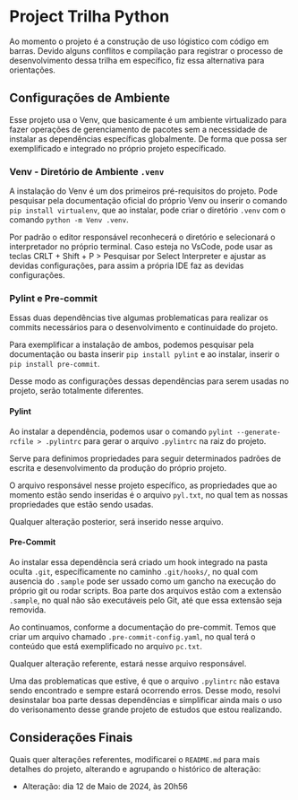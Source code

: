 # Project Trilha Python

Ao momento o projeto é a construção de uso lógistico com código em barras. Devido alguns conflitos e compilação para registrar o processo de desenvolvimento dessa trilha em específico, fiz essa alternativa para orientações.

## Configurações de Ambiente

Esse projeto usa o Venv, que basicamente é um ambiente virtualizado para fazer operações de gerenciamento de pacotes sem a necessidade de instalar as dependências específicas globalmente. De forma que possa ser exemplificado e integrado no próprio projeto específicado.

### Venv - Diretório de Ambiente `.venv`

A instalação do Venv é um dos primeiros pré-requisitos do projeto. Pode pesquisar pela documentação oficial do próprio Venv ou inserir o comando `pip install virtualenv`, que ao instalar, pode criar o diretório `.venv` com o comando `python -m Venv .venv`.

Por padrão o editor responsável reconhecerá o diretório e selecionará o interpretador no próprio terminal. Caso esteja no VsCode, pode usar as teclas CRLT + Shift + P > Pesquisar por Select Interpreter e ajustar as devidas configurações, para assim a própria IDE faz as devidas configurações.

### Pylint e Pre-commit

Essas duas dependências tive algumas problematicas para realizar os commits necessários para o desenvolvimento e continuidade do projeto.

Para exemplificar a instalação de ambos, podemos pesquisar pela documentação ou basta inserir `pip install pylint` e ao instalar, inserir o `pip install pre-commit`.

Desse modo as configurações dessas dependências para serem usadas no projeto, serão totalmente diferentes.

#### Pylint

Ao instalar a dependência, podemos usar o comando `pylint --generate-rcfile > .pylintrc` para gerar o arquivo `.pylintrc` na raiz do projeto.

Serve para definimos propriedades para seguir determinados padrões de escrita e desenvolvimento da produção do próprio projeto.

O arquivo responsável nesse projeto específico, as propriedades que ao momento estão sendo inseridas é o arquivo `pyl.txt`, no qual tem as nossas propriedades que estão sendo usadas.

Qualquer alteração posterior, será inserido nesse arquivo.

#### Pre-Commit

Ao instalar essa dependência será criado um hook integrado na pasta oculta `.git`, específicamente no caminho `.git/hooks/`, no qual com ausencia do `.sample` pode ser ussado como um gancho na execução do próprio git ou rodar scripts. Boa parte dos arquivos estão com a extensão `.sample`, no qual não são executáveis pelo Git, até que essa extensão seja removida.

Ao continuamos, conforme a documentação do pre-commit. Temos que criar um arquivo chamado `.pre-commit-config.yaml`, no qual terá o conteúdo que está exemplificado no arquivo `pc.txt`.

Qualquer alteração referente, estará nesse arquivo responsável.

Uma das problematicas que estive, é que o arquivo `.pylintrc` não estava sendo encontrado e sempre estará ocorrendo erros. Desse modo, resolvi desinstalar boa parte dessas dependências e simplificar ainda mais o uso do verisonamento desse grande projeto de estudos que estou realizando.

## Considerações Finais

Quais quer alterações referentes, modificarei o ``README.md`` para mais detalhes do projeto, alterando e agrupando o histórico de alteração:

-  Alteração: dia 12 de Maio de 2024, às 20h56
